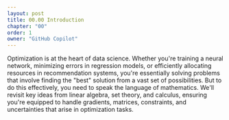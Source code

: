```yaml
---
layout: post
title: 00.00 Introduction
chapter: "00"
order: 1
owner: "GitHub Copilot"
---
```


Optimization is at the heart of data science. Whether you're training a neural network, minimizing errors in regression models, or efficiently allocating resources in recommendation systems, you're essentially solving problems that involve finding the "best" solution from a vast set of possibilities. But to do this effectively, you need to speak the language of mathematics. We'll revisit key ideas from linear algebra, set theory, and calculus, ensuring you're equipped to handle gradients, matrices, constraints, and uncertainties that arise in optimization tasks.